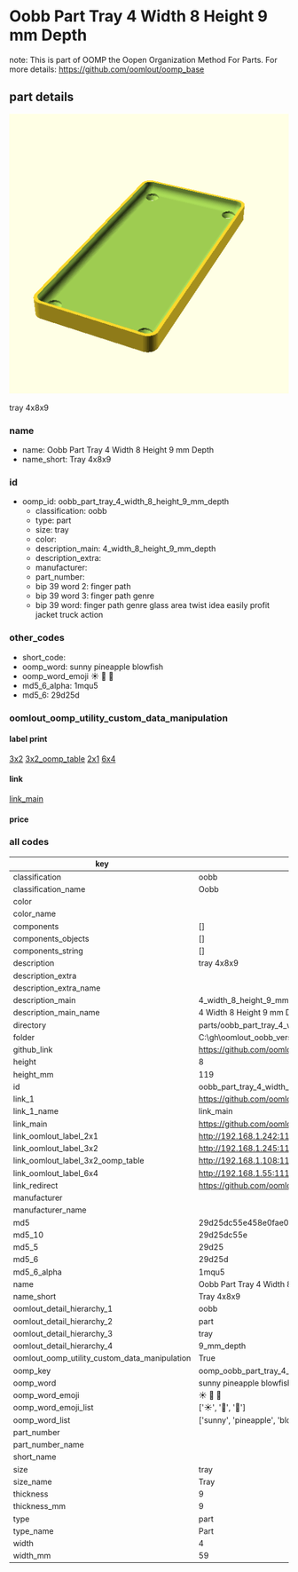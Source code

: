 # Oobb Part Tray 4 Width 8 Height 9 mm Depth  

note: This is part of OOMP the Oopen Organization Method For Parts. For more details: https://github.com/oomlout/oomp_base

##  part details
  

[![](3dpr.png)](3dpr.png)

tray 4x8x9



### name
* name: Oobb Part Tray 4 Width 8 Height 9 mm Depth
* name_short: Tray 4x8x9 
### id
* oomp_id: oobb_part_tray_4_width_8_height_9_mm_depth
  * classification: oobb
  * type: part
  * size: tray
  * color: 
  * description_main: 4_width_8_height_9_mm_depth
  * description_extra: 
  * manufacturer: 
  * part_number: 
  * bip 39 word 2: finger path
  * bip 39 word 3: finger path genre
  * bip 39 word: finger path genre glass area twist idea easily profit jacket truck action

### other_codes
* short_code: 
* oomp_word: sunny pineapple blowfish
* oomp_word_emoji :sunny: :pineapple: :blowfish:
* md5_6_alpha: 1mqu5
* md5_6: 29d25d






### oomlout_oomp_utility_custom_data_manipulation
#### label print
[3x2](http://192.168.1.245:1112/?label=oomp%201mqu5)
[3x2_oomp_table](http://192.168.1.108:1112/?label=oomp%201mqu5)
[2x1](http://192.168.1.242:1112/?label=oomp%201mqu5)
[6x4](http://192.168.1.55:1112/?label=oomp%201mqu5)    

#### link

[link_main](https://github.com/oomlout/oomlout_oobb_version_4_generated_parts/tree/main/navigation_oomp/oobb/part/tray/4_width_8_height_9_mm_depth/part)                              

#### price







### all codes 
| key | value |  
| --- | --- |  
| classification | oobb |  
| classification_name | Oobb |  
| color |  |  
| color_name |  |  
| components | [] |  
| components_objects | [] |  
| components_string | [] |  
| description | tray 4x8x9 |  
| description_extra |  |  
| description_extra_name |  |  
| description_main | 4_width_8_height_9_mm_depth |  
| description_main_name | 4 Width 8 Height 9 mm Depth |  
| directory | parts/oobb_part_tray_4_width_8_height_9_mm_depth |  
| folder | C:\gh\oomlout_oobb_version_4_generated_parts\parts\oobb_part_tray_4_width_8_height_9_mm_depth |  
| github_link | https://github.com/oomlout/oomlout_oomp_part_src/tree/main/parts/oobb_part_tray_4_width_8_height_9_mm_depth |  
| height | 8 |  
| height_mm | 119 |  
| id | oobb_part_tray_4_width_8_height_9_mm_depth |  
| link_1 | https://github.com/oomlout/oomlout_oobb_version_4_generated_parts/tree/main/navigation_oomp/oobb/part/tray/4_width_8_height_9_mm_depth/part |  
| link_1_name | link_main |  
| link_main | https://github.com/oomlout/oomlout_oobb_version_4_generated_parts/tree/main/navigation_oomp/oobb/part/tray/4_width_8_height_9_mm_depth/part |  
| link_oomlout_label_2x1 | http://192.168.1.242:1112/?label=oomp%201mqu5 |  
| link_oomlout_label_3x2 | http://192.168.1.245:1112/?label=oomp%201mqu5 |  
| link_oomlout_label_3x2_oomp_table | http://192.168.1.108:1112/?label=oomp%201mqu5 |  
| link_oomlout_label_6x4 | http://192.168.1.55:1112/?label=oomp%201mqu5 |  
| link_redirect | https://github.com/oomlout/oomlout_oobb_version_4_generated_parts/tree/main/parts/oobb_tray_04_08_09 |  
| manufacturer |  |  
| manufacturer_name |  |  
| md5 | 29d25dc55e458e0fae05a62ec2283ab7 |  
| md5_10 | 29d25dc55e |  
| md5_5 | 29d25 |  
| md5_6 | 29d25d |  
| md5_6_alpha | 1mqu5 |  
| name | Oobb Part Tray 4 Width 8 Height 9 mm Depth |  
| name_short | Tray 4x8x9  |  
| oomlout_detail_hierarchy_1 | oobb |  
| oomlout_detail_hierarchy_2 | part |  
| oomlout_detail_hierarchy_3 | tray |  
| oomlout_detail_hierarchy_4 | 9_mm_depth |  
| oomlout_oomp_utility_custom_data_manipulation | True |  
| oomp_key | oomp_oobb_part_tray_4_width_8_height_9_mm_depth |  
| oomp_word | sunny pineapple blowfish |  
| oomp_word_emoji | :sunny: :pineapple: :blowfish: |  
| oomp_word_emoji_list | [':sunny:', ':pineapple:', ':blowfish:'] |  
| oomp_word_list | ['sunny', 'pineapple', 'blowfish'] |  
| part_number |  |  
| part_number_name |  |  
| short_name |  |  
| size | tray |  
| size_name | Tray |  
| thickness | 9 |  
| thickness_mm | 9 |  
| type | part |  
| type_name | Part |  
| width | 4 |  
| width_mm | 59 |  
